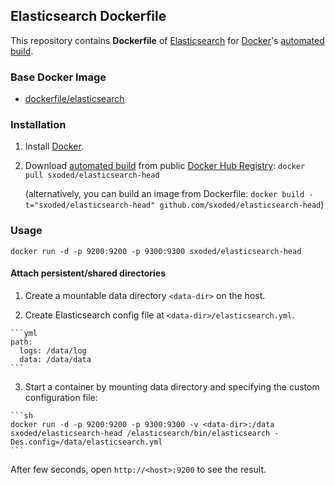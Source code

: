 ## Elasticsearch Dockerfile


This repository contains **Dockerfile** of [Elasticsearch](http://www.elasticsearch.org/) for [Docker](https://www.docker.com/)'s [automated build](https://registry.hub.docker.com/u/dockerfile/elasticsearch/).


### Base Docker Image

* [dockerfile/elasticsearch](http://dockerfile.github.io/#/elasticsearch)


### Installation

1. Install [Docker](https://www.docker.com/).

2. Download [automated build](https://registry.hub.docker.com/u/sxoded/elasticsearch-head) from public [Docker Hub Registry](https://registry.hub.docker.com/): `docker pull sxoded/elasticsearch-head`

   (alternatively, you can build an image from Dockerfile: `docker build -t="sxoded/elasticsearch-head" github.com/sxoded/elasticsearch-head`)


### Usage

    docker run -d -p 9200:9200 -p 9300:9300 sxoded/elasticsearch-head

#### Attach persistent/shared directories

  1. Create a mountable data directory `<data-dir>` on the host.

  2. Create Elasticsearch config file at `<data-dir>/elasticsearch.yml`.

    ```yml
    path:
      logs: /data/log
      data: /data/data
    ```

  3. Start a container by mounting data directory and specifying the custom configuration file:

    ```sh
    docker run -d -p 9200:9200 -p 9300:9300 -v <data-dir>:/data sxoded/elasticsearch-head /elasticsearch/bin/elasticsearch -Des.config=/data/elasticsearch.yml
    ```

After few seconds, open `http://<host>:9200` to see the result.
